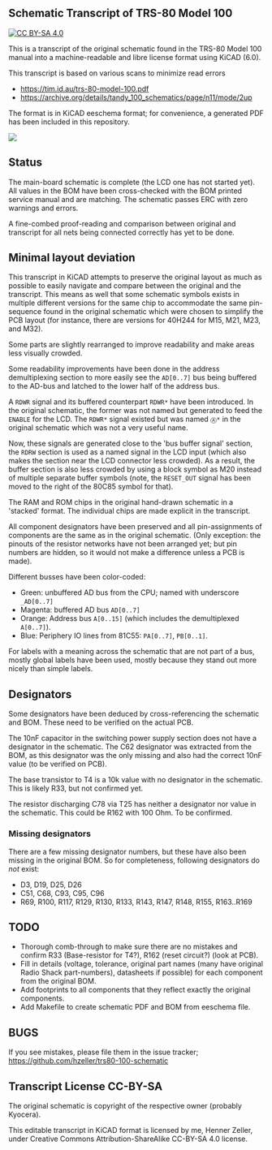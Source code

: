 Schematic Transcript of TRS-80 Model 100
----------------------------------------

[![CC BY-SA 4.0][cc-by-sa-shield]][cc-by-sa]

This is a transcript of the original schematic found in the TRS-80 Model 100
manual into a machine-readable and libre license format using KiCAD (6.0).

This transcript is based on various scans to minimize read errors

  * https://tim.id.au/trs-80-model-100.pdf
  * https://archive.org/details/tandy_100_schematics/page/n11/mode/2up

The format is in KiCAD eeschema format; for convenience, a generated PDF
has been included in this repository.

<a href="https://github.com/hzeller/trs80-100-schematic/raw/main/trs80-100.pdf">
<img src="https://github.com/hzeller/trs80-100-schematic/raw/main/img/thumbnail.png">
</a>

## Status

The main-board schematic is complete (the LCD one has not started yet).
All values in the BOM have been cross-checked with the BOM printed
service manual and are matching.
The schematic passes ERC with zero warnings and errors.

A fine-combed proof-reading and comparison between original and transcript
for all nets being connected correctly has yet to be done.

## Minimal layout deviation

This transcript in KiCAD attempts to preserve the original layout as much
as possible to easily navigate and compare between the original and the
transcript. This means as well that some schematic symbols exists in multiple
different versions for the same chip to accommodate the same pin-sequence found
in the original schematic which were chosen to simplify the PCB layout (for
instance, there are versions for 40H244 for M15, M21, M23, and M32).

Some parts are slightly rearranged to improve readability and make areas less
visually crowded.

Some readability improvements have been done in the address demultiplexing
section to more easily see the `AD[0..7]` bus being buffered to the AD-bus and
latched to the lower half of the address bus.

A `RDWR` signal and its buffered counterpart `RDWR*` have been introduced.
In the original schematic, the former was not named but generated to feed
the `ENABLE` for the LCD. The `RDWR*` signal existed but was named `Ⓐ*` in
the original schematic which was not a very useful name.

Now, these signals are generated close to the 'bus buffer signal' section, the
`RDRW` section is used as a named signal in the LCD input (which also makes the
section near the LCD connector less crowded). As a result, the buffer
section is also less crowded by using a block symbol as M20 instead of
multiple separate buffer symbols (note, the `RESET_OUT` signal has been
moved to the right of the 80C85 symbol for that).

The RAM and ROM chips in the original hand-drawn schematic in a 'stacked'
format. The individual chips are made explicit in the transcript.

All component designators have been preserved and all pin-assignments
of components are the same as in the original schematic.
(Only exception: the pinouts of the resistor networks have not been arranged
yet; but pin numbers are hidden, so it would not make a difference unless a PCB
is made).

Different busses have been color-coded:

  * Green: unbuffered AD bus from the CPU; named with underscore `_AD[0..7]`
  * Magenta: buffered AD bus `AD[0..7]`
  * Orange: Address bus `A[0..15]` (which includes the demultiplexed `A[0..7]`).
  * Blue: Periphery IO lines from 81C55: `PA[0..7]`, `PB[0..1]`.

For labels with a meaning across the schematic that are not part of
a bus, mostly global labels have been used, mostly because they stand out
more nicely than simple labels.

## Designators

Some designators have been deduced by cross-referencing the schematic
and BOM. These need to be verified on the actual PCB.

The 10nF capacitor in the switching power supply section does not have a
designator in the schematic. The C62 designator was extracted from the BOM,
as this designator was the only missing and also had the correct 10nF value
(to be verified on PCB).

The base transistor to T4 is a 10k value with no designator in the schematic.
This is likely R33, but not confirmed yet.

The resistor discharging C78 via T25 has neither a designator nor value in
the schematic. This could be R162 with 100 Ohm. To be confirmed.

### Missing designators

There are a few missing designator numbers, but these have also been missing
in the original BOM. So for completeness, following designators do *not* exist:

  * D3, D19, D25, D26
  * C51, C68, C93, C95, C96
  * R69, R100, R117, R129, R130, R133, R143, R147, R148, R155, R163..R169

## TODO

  * Thorough comb-through to make sure there are no mistakes and
    confirm R33 (Base-resistor for T4?), R162 (reset circuit?) (look at PCB).
  * Fill in details (voltage, tolerance, original part names (many have original
    Radio Shack part-numbers), datasheets if possible) for each component
    from the original BOM.
  * Add footprints to all components that they reflect exactly the original
    components.
  * Add Makefile to create schematic PDF and BOM from eeschema file.

## BUGS

If you see mistakes, please file them in the issue tracker;
https://github.com/hzeller/trs80-100-schematic

## Transcript License CC-BY-SA

The original schematic is copyright of the respective owner (probably Kyocera).

This editable transcript in KiCAD format is licensed by me, Henner Zeller,
under Creative Commons Attribution-ShareAlike CC-BY-SA 4.0 license.

[cc-by-sa]: http://creativecommons.org/licenses/by-sa/4.0/
[cc-by-sa-shield]: https://img.shields.io/badge/License-CC%20BY--SA%204.0-lightgrey.svg

